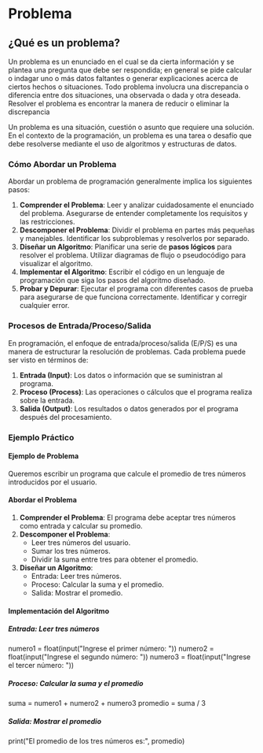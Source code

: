 # Problema
## ¿Qué es un problema?
Un problema es un enunciado en el cual se da cierta información y se plantea una pregunta que debe ser respondida; en general se pide calcular o indagar uno o más datos faltantes o generar explicaciones acerca de ciertos hechos o situaciones. 
Todo problema involucra una discrepancia o diferencia entre dos situaciones, una observada o dada y otra deseada. 
Resolver el problema es encontrar la manera de reducir o eliminar la discrepancia

Un problema es una situación, cuestión o asunto que requiere una solución. En el contexto de la programación, un problema es una tarea o desafío que debe resolverse mediante el uso de algoritmos y estructuras de datos.

### Cómo Abordar un Problema

Abordar un problema de programación generalmente implica los siguientes pasos:

1. **Comprender el Problema**: Leer y analizar cuidadosamente el enunciado del problema. Asegurarse de entender completamente los requisitos y las restricciones.
2. **Descomponer el Problema**: Dividir el problema en partes más pequeñas y manejables. Identificar los subproblemas y resolverlos por separado.
3. **Diseñar un Algoritmo**: Planificar una serie de **pasos lógicos** para resolver el problema. Utilizar diagramas de flujo o pseudocódigo para visualizar el algoritmo.
4. **Implementar el Algoritmo**: Escribir el código en un lenguaje de programación que siga los pasos del algoritmo diseñado.
5. **Probar y Depurar**: Ejecutar el programa con diferentes casos de prueba para asegurarse de que funciona correctamente. Identificar y corregir cualquier error.

### Procesos de Entrada/Proceso/Salida

En programación, el enfoque de entrada/proceso/salida (E/P/S) es una manera de estructurar la resolución de problemas. Cada problema puede ser visto en términos de:

1. **Entrada (Input)**: Los datos o información que se suministran al programa.
2. **Proceso (Process)**: Las operaciones o cálculos que el programa realiza sobre la entrada.
3. **Salida (Output)**: Los resultados o datos generados por el programa después del procesamiento.

### Ejemplo Práctico

#### Ejemplo de Problema

Queremos escribir un programa que calcule el promedio de tres números introducidos por el usuario.

#### Abordar el Problema

1. **Comprender el Problema**: El programa debe aceptar tres números como entrada y calcular su promedio.
2. **Descomponer el Problema**:
   - Leer tres números del usuario.
   - Sumar los tres números.
   - Dividir la suma entre tres para obtener el promedio.
3. **Diseñar un Algoritmo**:
   - Entrada: Leer tres números.
   - Proceso: Calcular la suma y el promedio.
   - Salida: Mostrar el promedio.

#### Implementación del Algoritmo


##### Entrada: Leer tres números
numero1 = float(input("Ingrese el primer número: "))
numero2 = float(input("Ingrese el segundo número: "))
numero3 = float(input("Ingrese el tercer número: "))

##### Proceso: Calcular la suma y el promedio
suma = numero1 + numero2 + numero3
promedio = suma / 3

##### Salida: Mostrar el promedio
print("El promedio de los tres números es:", promedio)

